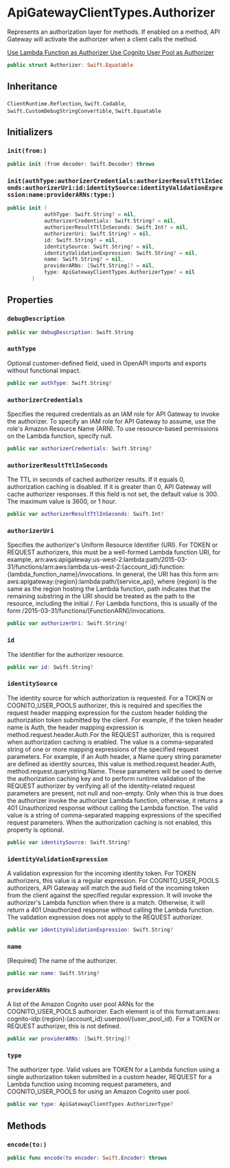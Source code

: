 # ApiGatewayClientTypes.Authorizer

Represents an authorization layer for methods. If enabled on a method, API Gateway will activate the authorizer when a client calls the method.

<div class="seeAlso">
<a href="https:​//docs.aws.amazon.com/apigateway/latest/developerguide/apigateway-use-lambda-authorizer.html">Use Lambda Function as Authorizer
<a href="https:​//docs.aws.amazon.com/apigateway/latest/developerguide/apigateway-integrate-with-cognito.html">Use Cognito User Pool as Authorizer
</div>

``` swift
public struct Authorizer: Swift.Equatable 
```

## Inheritance

`ClientRuntime.Reflection`, `Swift.Codable`, `Swift.CustomDebugStringConvertible`, `Swift.Equatable`

## Initializers

### `init(from:)`

``` swift
public init (from decoder: Swift.Decoder) throws 
```

### `init(authType:authorizerCredentials:authorizerResultTtlInSeconds:authorizerUri:id:identitySource:identityValidationExpression:name:providerARNs:type:)`

``` swift
public init (
            authType: Swift.String? = nil,
            authorizerCredentials: Swift.String? = nil,
            authorizerResultTtlInSeconds: Swift.Int? = nil,
            authorizerUri: Swift.String? = nil,
            id: Swift.String? = nil,
            identitySource: Swift.String? = nil,
            identityValidationExpression: Swift.String? = nil,
            name: Swift.String? = nil,
            providerARNs: [Swift.String]? = nil,
            type: ApiGatewayClientTypes.AuthorizerType? = nil
        )
```

## Properties

### `debugDescription`

``` swift
public var debugDescription: Swift.String 
```

### `authType`

Optional customer-defined field, used in OpenAPI imports and exports without functional impact.

``` swift
public var authType: Swift.String?
```

### `authorizerCredentials`

Specifies the required credentials as an IAM role for API Gateway to invoke the authorizer. To specify an IAM role for API Gateway to assume, use the role's Amazon Resource Name (ARN). To use resource-based permissions on the Lambda function, specify null.

``` swift
public var authorizerCredentials: Swift.String?
```

### `authorizerResultTtlInSeconds`

The TTL in seconds of cached authorizer results. If it equals 0, authorization caching is disabled. If it is greater than 0, API Gateway will cache authorizer responses. If this field is not set, the default value is 300. The maximum value is 3600, or 1 hour.

``` swift
public var authorizerResultTtlInSeconds: Swift.Int?
```

### `authorizerUri`

Specifies the authorizer's Uniform Resource Identifier (URI). For TOKEN or REQUEST authorizers, this must be a well-formed Lambda function URI, for example, arn:​aws:​apigateway:​us-west-2:​lambda:​path/2015-03-31/functions/arn:​aws:​lambda:​us-west-2:​{account\_id}:​function:​{lambda\_function\_name}/invocations. In general, the URI has this form  arn:​aws:​apigateway:​{region}:​lambda:​path/{service\_api}, where {region} is the same as the region hosting the Lambda function, path indicates that the remaining substring in the URI should be treated as the path to the resource, including the initial /. For Lambda functions, this is usually of the form /2015-03-31/functions/\[FunctionARN\]/invocations.

``` swift
public var authorizerUri: Swift.String?
```

### `id`

The identifier for the authorizer resource.

``` swift
public var id: Swift.String?
```

### `identitySource`

The identity source for which authorization is requested. For a TOKEN or COGNITO\_USER\_POOLS authorizer, this is required and specifies the request header mapping expression for the custom header holding the authorization token submitted by the client. For example, if the token header name is Auth, the header mapping expression is  method.request.header.Auth.For the REQUEST authorizer, this is required when authorization caching is enabled. The value is a comma-separated string of one or more mapping expressions of the specified request parameters. For example, if an Auth header, a Name query string parameter are defined as identity sources, this value is method.request.header.Auth, method.request.querystring.Name.  These parameters will be used to derive the authorization caching key and to perform runtime validation of the REQUEST authorizer by verifying all of the identity-related request parameters are present, not null and non-empty. Only when this is true does the authorizer invoke the authorizer Lambda function, otherwise, it returns a 401 Unauthorized response without calling the Lambda function. The valid value is a string of comma-separated mapping expressions of the specified request parameters. When the authorization caching is not enabled, this property is optional.

``` swift
public var identitySource: Swift.String?
```

### `identityValidationExpression`

A validation expression for the incoming identity token. For TOKEN authorizers, this value is a regular expression. For COGNITO\_USER\_POOLS authorizers, API Gateway will match the aud field of the incoming token from the client against the specified regular expression. It will invoke the authorizer's Lambda function when there is a match. Otherwise, it will return a 401 Unauthorized response without calling the Lambda function. The validation expression does not apply to the REQUEST authorizer.

``` swift
public var identityValidationExpression: Swift.String?
```

### `name`

\[Required\] The name of the authorizer.

``` swift
public var name: Swift.String?
```

### `providerARNs`

A list of the Amazon Cognito user pool ARNs for the COGNITO\_USER\_POOLS authorizer. Each element is of this format:​ arn:​aws:​cognito-idp:​{region}:​{account\_id}:​userpool/{user\_pool\_id}. For a TOKEN or REQUEST authorizer, this is not defined.

``` swift
public var providerARNs: [Swift.String]?
```

### `type`

The authorizer type. Valid values are TOKEN for a Lambda function using a single authorization token submitted in a custom header, REQUEST for a Lambda function using incoming request parameters, and COGNITO\_USER\_POOLS for using an Amazon Cognito user pool.

``` swift
public var type: ApiGatewayClientTypes.AuthorizerType?
```

## Methods

### `encode(to:)`

``` swift
public func encode(to encoder: Swift.Encoder) throws 
```

